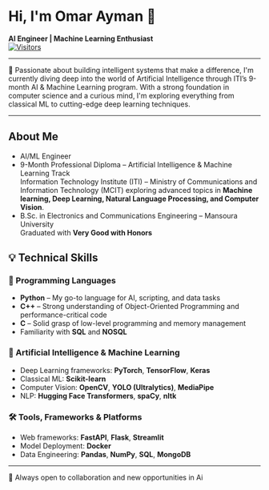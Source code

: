 # Hi, I'm Omar Ayman 👋  
**AI Engineer | Machine Learning Enthusiast**  
[![Visitors](https://komarev.com/ghpvc/?username=OmarAyman)](https://github.com/OmarAyman)

---

🚀 Passionate about building intelligent systems that make a difference, I'm currently diving deep into the world of Artificial Intelligence through ITI’s 9-month AI & Machine Learning program. With a strong foundation in computer science and a curious mind, I'm exploring everything from classical ML to cutting-edge deep learning techniques.

---

## About Me

- AI/ML Engineer  
- 9-Month Professional Diploma – Artificial Intelligence & Machine Learning Track  
  Information Technology Institute (ITI) – Ministry of Communications and Information Technology (MCIT)
  exploring advanced topics in **Machine learning, Deep Learning, Natural Language Processing, and Computer Vision**.
- B.Sc. in Electronics and Communications Engineering – Mansoura University  
 Graduated with **Very Good with Honors**



## 💡 Technical Skills

### 🧾 Programming Languages
- **Python** – My go-to language for AI, scripting, and data tasks  
- **C++** – Strong understanding of Object-Oriented Programming and performance-critical code  
- **C** – Solid grasp of low-level programming and memory management  
- Familiarity with **SQL** and **NOSQL**

### 🤖 Artificial Intelligence & Machine Learning
- Deep Learning frameworks: **PyTorch**, **TensorFlow**, **Keras**
- Classical ML: **Scikit-learn**
- Computer Vision: **OpenCV**, **YOLO (Ultralytics)**, **MediaPipe**
- NLP: **Hugging Face Transformers**, **spaCy**, **nltk**

### 🛠️ Tools, Frameworks & Platforms
- Web frameworks: **FastAPI**, **Flask**, **Streamlit**
- Model Deployment: **Docker**
- Data Engineering: **Pandas**, **NumPy**, **SQL**, **MongoDB**

---

🚀 Always open to collaboration and new opportunities in Ai
